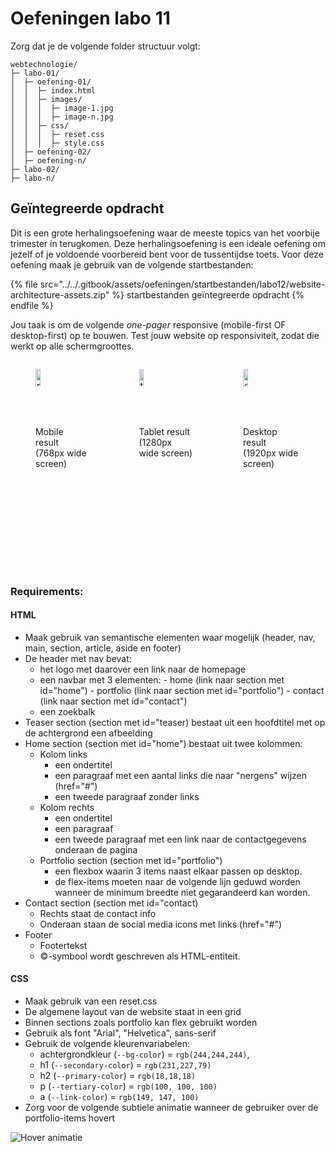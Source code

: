 # Oefeningen labo 11

Zorg dat je de volgende folder structuur volgt:

```
webtechnologie/
├─ labo-01/
│  ├─ oefening-01/
│  │  ├─ index.html
│  │  ├─ images/
│  │  │  ├─ image-1.jpg 
│  │  │  ├─ image-n.jpg 
│  │  ├─ css/
│  │  │  ├─ reset.css
│  │  │  ├─ style.css
│  ├─ oefening-02/
│  ├─ oefening-n/
├─ labo-02/
├─ labo-n/      
```

## Geïntegreerde opdracht

Dit is een grote herhalingsoefening waar de meeste topics van het voorbije trimester in terugkomen. Deze herhalingsoefening is een ideale oefening om jezelf of je voldoende voorbereid bent voor de tussentijdse toets.
Voor deze oefening maak je gebruik van de volgende startbestanden:

{% file src="../../.gitbook/assets/oefeningen/startbestanden/labo12/website-architecture-assets.zip" %}
startbestanden geïntegreerde opdracht
{% endfile %}


Jou taak is om de volgende _one-pager_ responsive (mobile-first OF desktop-first) op te bouwen.
Test jouw website op responsiviteit, zodat die werkt op alle schermgroottes.

<div style="display: flex; justify-content: space-between;">
<figure>
  <picture>
    <img src="../../.gitbook/assets/oefeningen/resultaten/labo12/index-768px.png" width="30%" alt="mobile result">
  </picture>
  <figcaption>Mobile result (768px wide screen)</figcaption>
</figure>

<figure>
  <picture>
    <img src="../../.gitbook/assets/oefeningen/resultaten/labo12/index-1280px.png" width="30%" alt="tablet result">
  </picture>
  <figcaption>Tablet result (1280px wide screen)</figcaption>
</figure>

<figure>
  <picture>
    <img src="../../.gitbook/assets/oefeningen/resultaten/labo12/index-1920px.png" width="30%" alt="desktop result">
  </picture>
  <figcaption>Desktop result (1920px wide screen)</figcaption>
</figure>
</div>


### Requirements: 

#### HTML

- Maak gebruik van semantische elementen waar mogelijk (header, nav, main, section, article, aside en footer)
- De header met nav bevat:
  - het logo met daarover een link naar de homepage
  - een navbar met 3 elementen: 
        - home (link naar section met id="home")
        - portfolio (link naar section met id="portfolio")
        - contact (link naar section met id="contact")
  - een zoekbalk
- Teaser section (section met id="teaser) bestaat uit een hoofdtitel met op de achtergrond een afbeelding
- Home section (section met id="home") bestaat uit twee kolommen:
  - Kolom links
    - een ondertitel 
    - een paragraaf met een aantal links die naar "nergens" wijzen (href="#")
    - een tweede paragraaf zonder links
  - Kolom rechts
    - een ondertitel 
    - een paragraaf 
    - een tweede paragraaf met een link naar de contactgegevens onderaan de pagina
  - Portfolio section (section met id="portfolio")
    - een flexbox waarin 3 items naast elkaar passen op desktop.
    - de flex-items moeten naar de volgende lijn geduwd worden wanneer de minimum breedte niet gegarandeerd kan worden.
- Contact section (section met id="contact)
  - Rechts staat de contact info
  - Onderaan staan de social media icons met links (href="#")
- Footer
  - Footertekst
  - ©-symbool wordt geschreven als HTML-entiteit.

#### CSS

- Maak gebruik van een reset.css
- De algemene layout van de website staat in een grid
- Binnen sections zoals portfolio kan flex gebruikt worden
- Gebruik als font "Arial", "Helvetica", sans-serif
- Gebruik de volgende kleurenvariabelen:
  - achtergrondkleur (`--bg-color`) = `rgb(244,244,244)`,
  - h1 (`--secondary-color`) = `rgb(231,227,79)`
  - h2 (`--primary-color`) = `rgb(18,18,18)`
  - p (`--tertiary-color`) = `rgb(100, 100, 100)`
  - a (`--link-color`) = `rgb(149, 147, 100)`
- Zorg voor de volgende subtiele animatie wanneer de gebruiker over de portfolio-items hovert

![Hover animatie](../../.gitbook/assets/oefeningen/resultaten/labo12/hover.gif)
  


